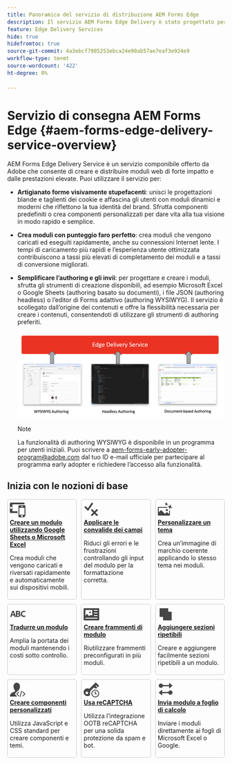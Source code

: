```yaml
---
title: Panoramica del servizio di distribuzione AEM Forms Edge
description: Il servizio AEM Forms Edge Delivery è stato progettato per garantire prestazioni di picco, consentendoti di immaginare il futuro della raccolta dati semplificata e del coinvolgimento degli utenti.
feature: Edge Delivery Services
hide: true
hidefromtoc: true
source-git-commit: 4a3ebcf7985253ebca24e90ab57ae7eaf3e924e9
workflow-type: tm+mt
source-wordcount: '422'
ht-degree: 0%

---
```



# Servizio di consegna AEM Forms Edge {#aem-forms-edge-delivery-service-overview}

AEM Forms Edge Delivery Service è un servizio componibile offerto da Adobe che consente di creare e distribuire moduli web di forte impatto e dalle prestazioni elevate. Puoi utilizzare il servizio per:

* **Artigianato forme visivamente stupefacenti**: unisci le progettazioni blande e taglienti dei cookie e affascina gli utenti con moduli dinamici e moderni che riflettono la tua identità del brand. Sfrutta componenti predefiniti o crea componenti personalizzati per dare vita alla tua visione in modo rapido e semplice.

* **Crea moduli con punteggio faro perfetto**: crea moduli che vengono caricati ed eseguiti rapidamente, anche su connessioni Internet lente. I tempi di caricamento più rapidi e l’esperienza utente ottimizzata contribuiscono a tassi più elevati di completamento dei moduli e a tassi di conversione migliorati.

* **Semplificare l’authoring e gli invii**: per progettare e creare i moduli, sfrutta gli strumenti di creazione disponibili, ad esempio Microsoft Excel o Google Sheets (authoring basato su documenti), i file JSON (authoring headless) o l’editor di Forms adattivo (authoring WYSIWYG). Il servizio è scollegato dall’origine dei contenuti e offre la flessibilità necessaria per creare i contenuti, consentendoti di utilizzare gli strumenti di authoring preferiti.

  ![Strumenti di creazione di moduli Edge Delivery](/help/edge/assets/edge-delivery-forms-authoring-tools.png)

  >[!NOTE]
  >
  >
  > La funzionalità di authoring WYSIWYG è disponibile in un programma per utenti iniziali. Puoi scrivere a aem-forms-early-adopter-program@adobe.com dal tuo ID e-mail ufficiale per partecipare al programma early adopter e richiedere l’accesso alla funzionalità.

## Inizia con le nozioni di base

<div>

<style>
    .card-container {
        width: calc(33.33% - 10px);;
        margin: 5px;
        border: 1px solid #ccc;
        border-radius: 5px;
        padding: 5px;
        box-sizing: border-box;
        transition: background-color 0.3s ease; /* Adding transition effect */
    }
    .card-container:hover {
        background-color: #f0f0f0; /* Changing background color on hover */
    }
</style>

<div style="display: flex; flex-wrap: wrap; justify-content: space-between; margin: -5px;">
    <div class="card-container">
        <a href="/help/edge/docs/forms/create-forms.md">
            <img src="/help/edge/assets/smock_devices_18_n.svg" alt="Creare un modulo utilizzando i moduli eds" style="border-radius: 5px;"> </b>
            <br><b style="margin-top: 5px;">Creare un modulo utilizzando Google Sheets o Microsoft Excel</b>
        </a>
        <p>Crea moduli che vengono caricati e riversati rapidamente e automaticamente sui dispositivi mobili.</p>
    </div>
    <div class="card-container">
        <a href="/help/edge/docs/forms/validate-forms.md">
            <img src="/help/edge/assets/smock_condition_18_n.svg" alt="Aggiungere convalide ai campi modulo" style="border-radius: 5px;"> </b>
            <br><b style="margin-top: 5px;">Applicare le convalide dei campi</b>
        </a>
        <p>Riduci gli errori e le frustrazioni controllando gli input del modulo per la formattazione corretta.</p>
    </div>    <div class="card-container">
        <a href="/help/edge/docs/forms/style-theme-forms.md">
            <img src="/help/edge/assets/smock_imageautomode_18_N.svg" alt="Applicare stili o temi a un modulo finale" style="border-radius: 5px;"> </b>
            <br><b style="margin-top: 5px;">Personalizzare un tema</b>
        </a>
        <p>Crea un’immagine di marchio coerente applicando lo stesso tema nei moduli.</p>
    </div>
    <div class="card-container">
        <a href="/help/edge/docs/forms/translate-forms.md">  
            <img src="/help/edge/assets/smock_abc_18_n.svg" alt="Tradurre un modulo EDS" style="border-radius: 5px;"> </b>
            <br><b style="margin-top: 5px;">Tradurre un modulo</b>
        </a>
        <p>Amplia la portata dei moduli mantenendo i costi sotto controllo.</p>
    </div>
    <div class="card-container">
        <a href="/help/edge/docs/forms/form-fragments.md">
            <img src="/help/edge/assets/smock_documentfragment_18_n.svg" alt="Utilizzare frammenti di modulo in un modulo EDS" style="border-radius: 5px;"> </b>
            <br><b style="margin-top: 5px;">Creare frammenti di modulo</b>
        </a>
        <p>Riutilizzare frammenti preconfigurati in più moduli.</p>
    </div>
    <div class="card-container">
        <a href="/help/edge/docs/forms/repeatable-forms.md">  
            <img src="/help/edge/assets/smock_addto_18_n.svg" alt="Aggiungere sezioni ripetibili a un modulo EDS" style="border-radius: 5px;"> </b>
            <br><b style="margin-top: 5px;">Aggiungere sezioni ripetibili</b>
        </a>
        <p>Creare e aggiungere facilmente sezioni ripetibili a un modulo.</p>
    </div>
    <div class="card-container">
        <a href="/help/edge/docs/forms/custom-components-forms.md"> 
            <img src="/help/edge/assets/smock_userdeveloper_18_n.svg" alt="Creare componenti per moduli personalizzati utilizzando JavaScript e CSS standard"  style="border-radius: 5px;"> </b>
            <br><b style="margin-top: 5px;">Creare componenti personalizzati</b>
        </a>
        <p>Utilizza JavaScript e CSS standard per creare componenti e temi.</p>
    </div>
    <div class="card-container">
        <a href="/help/edge/docs/forms/recaptacha-forms.md">  
            <img src="/help//edge/assets/smock_keyclock_18_n.svg" alt="Utilizzare reCAPTCHA in un modulo EDS" style="border-radius: 5px;"> </b>
            <br><b style="margin-top: 5px;">Usa reCAPTCHA</b>
        </a>
        <p>Utilizza l’integrazione OOTB reCAPTCHA per una solida protezione da spam e bot.</p>
    </div>
    <div class="card-container">
        <a href="/help/edge/docs/forms/create-forms.md#manually-configure-a-spreadsheet-to-accept-data">   
            <img src="/help/edge/assets/smock_platformdatamapping_18_n.svg" alt="Invia modulo" alt="Utilizzare frammenti di modulo in un modulo EDS" style="border-radius: 5px;"> </b>
            <br><b style="margin-top: 5px;">Invia modulo a foglio di calcolo</b>
        </a>
        <p>Inviare i moduli direttamente ai fogli di Microsoft Excel o Google.</p>
    </div>
</div>


</br>









